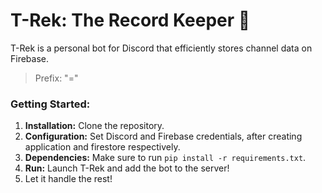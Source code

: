 # T-Rek: The Record Keeper 🦖

T-Rek is a personal bot for Discord that efficiently stores channel data on Firebase.
> Prefix: "="

### Getting Started:
1. **Installation:** Clone the repository.
2. **Configuration:** Set Discord and Firebase credentials, after creating application and firestore respectively.
3. **Dependencies:** Make sure to run `pip install -r requirements.txt`.
4. **Run:** Launch T-Rek and add the bot to the server!
5. Let it handle the rest!